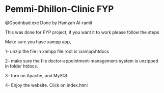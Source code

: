 # Pemmi-Dhillon-Clinic FYP
@Goodnbad.exe
Done by Hamzah Al-ramli

This was done for FYP project, if you want it to work please follow the steps

Make sure you have xampp app, 

1- unzip the file in xampp file root is \xampp\htdocs

2- make sure the file doctor-appointment-management-system is unzipped in folder htdocs.

3- turn on Apache, and MySQL.

4- Enjoy the website. Click on index.html
